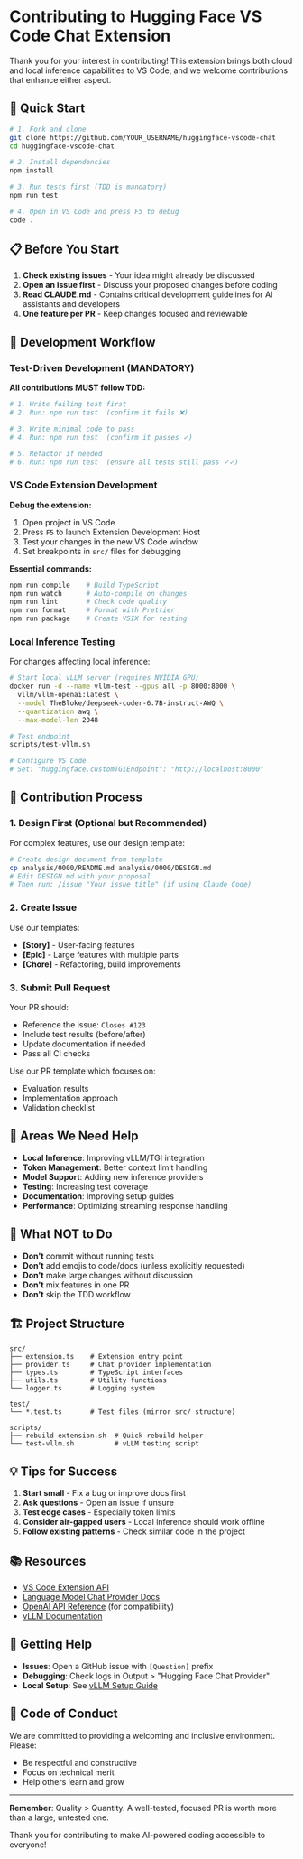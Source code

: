 # Contributing to Hugging Face VS Code Chat Extension

Thank you for your interest in contributing! This extension brings both cloud and local inference capabilities to VS Code, and we welcome contributions that enhance either aspect.

## 🎯 Quick Start

```bash
# 1. Fork and clone
git clone https://github.com/YOUR_USERNAME/huggingface-vscode-chat
cd huggingface-vscode-chat

# 2. Install dependencies
npm install

# 3. Run tests first (TDD is mandatory)
npm run test

# 4. Open in VS Code and press F5 to debug
code .
```

## 📋 Before You Start

1. **Check existing issues** - Your idea might already be discussed
2. **Open an issue first** - Discuss your proposed changes before coding
3. **Read CLAUDE.md** - Contains critical development guidelines for AI assistants and developers
4. **One feature per PR** - Keep changes focused and reviewable

## 🔧 Development Workflow

### Test-Driven Development (MANDATORY)

**All contributions MUST follow TDD:**

```bash
# 1. Write failing test first
# 2. Run: npm run test  (confirm it fails ❌)

# 3. Write minimal code to pass
# 4. Run: npm run test  (confirm it passes ✓)

# 5. Refactor if needed
# 6. Run: npm run test  (ensure all tests still pass ✓✓)
```

### VS Code Extension Development

**Debug the extension:**
1. Open project in VS Code
2. Press `F5` to launch Extension Development Host
3. Test your changes in the new VS Code window
4. Set breakpoints in `src/` files for debugging

**Essential commands:**
```bash
npm run compile    # Build TypeScript
npm run watch      # Auto-compile on changes
npm run lint       # Check code quality
npm run format     # Format with Prettier
npm run package    # Create VSIX for testing
```

### Local Inference Testing

For changes affecting local inference:

```bash
# Start local vLLM server (requires NVIDIA GPU)
docker run -d --name vllm-test --gpus all -p 8000:8000 \
  vllm/vllm-openai:latest \
  --model TheBloke/deepseek-coder-6.7B-instruct-AWQ \
  --quantization awq \
  --max-model-len 2048

# Test endpoint
scripts/test-vllm.sh

# Configure VS Code
# Set: "huggingface.customTGIEndpoint": "http://localhost:8000"
```

## 📝 Contribution Process

### 1. Design First (Optional but Recommended)

For complex features, use our design template:
```bash
# Create design document from template
cp analysis/0000/README.md analysis/0000/DESIGN.md
# Edit DESIGN.md with your proposal
# Then run: /issue "Your issue title" (if using Claude Code)
```

### 2. Create Issue

Use our templates:
- **[Story]** - User-facing features
- **[Epic]** - Large features with multiple parts
- **[Chore]** - Refactoring, build improvements

### 3. Submit Pull Request

Your PR should:
- Reference the issue: `Closes #123`
- Include test results (before/after)
- Update documentation if needed
- Pass all CI checks

Use our PR template which focuses on:
- Evaluation results
- Implementation approach
- Validation checklist

## 🎯 Areas We Need Help

- **Local Inference**: Improving vLLM/TGI integration
- **Token Management**: Better context limit handling
- **Model Support**: Adding new inference providers
- **Testing**: Increasing test coverage
- **Documentation**: Improving setup guides
- **Performance**: Optimizing streaming response handling

## 🚫 What NOT to Do

- **Don't** commit without running tests
- **Don't** add emojis to code/docs (unless explicitly requested)
- **Don't** make large changes without discussion
- **Don't** mix features in one PR
- **Don't** skip the TDD workflow

## 🏗️ Project Structure

```
src/
├── extension.ts    # Extension entry point
├── provider.ts     # Chat provider implementation
├── types.ts        # TypeScript interfaces
├── utils.ts        # Utility functions
└── logger.ts       # Logging system

test/
└── *.test.ts       # Test files (mirror src/ structure)

scripts/
├── rebuild-extension.sh  # Quick rebuild helper
└── test-vllm.sh          # vLLM testing script
```

## 💡 Tips for Success

1. **Start small** - Fix a bug or improve docs first
2. **Ask questions** - Open an issue if unsure
3. **Test edge cases** - Especially token limits
4. **Consider air-gapped users** - Local inference should work offline
5. **Follow existing patterns** - Check similar code in the project

## 📚 Resources

- [VS Code Extension API](https://code.visualstudio.com/api)
- [Language Model Chat Provider Docs](https://code.visualstudio.com/api/extension-guides/ai/language-model-chat-provider)
- [OpenAI API Reference](https://platform.openai.com/docs/api-reference) (for compatibility)
- [vLLM Documentation](https://docs.vllm.ai/)

## 🤝 Getting Help

- **Issues**: Open a GitHub issue with `[Question]` prefix
- **Debugging**: Check logs in Output > "Hugging Face Chat Provider"
- **Local Setup**: See [vLLM Setup Guide](docs/06-setup-vllm.md)

## 📜 Code of Conduct

We are committed to providing a welcoming and inclusive environment. Please:
- Be respectful and constructive
- Focus on technical merit
- Help others learn and grow

---

**Remember**: Quality > Quantity. A well-tested, focused PR is worth more than a large, untested one.

Thank you for contributing to make AI-powered coding accessible to everyone!